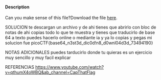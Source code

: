 #### Description

Can you make sense of this file?Download the file [here](https://artifacts.picoctf.net/c/472/enc_flag).


SOLUCION
te descargan un archivo y de ahi tienes que abrirlo con bloc de notas de ahi copias todo lo que te muestra y tienes que traducirlo de base 64 a texto puedes hacerlo online o mediante ia y ya lo copias y pegas 
mi solucion fue
picoCTF{base64_n3st3d_dic0d!n8_d0wnl04d3d_73494190}

NOTAS ADICIONALES
puedes tarducirlo donde tu quieras es un ejercicio muy sencillo y muy facil explicar

REFERENCIAS
https://www.youtube.com/watch?v=qthumX4oWBQ&ab_channel=CapThatFlag